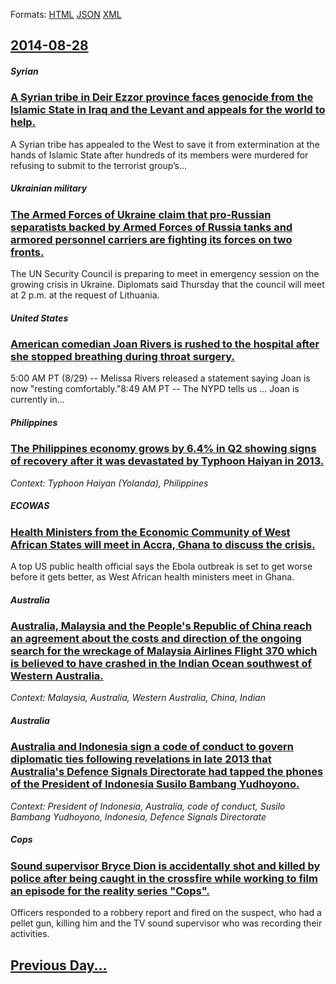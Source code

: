 
Formats: [HTML](2014/08/28/index.html)  [JSON](2014/08/28/index.json)  [XML](2014/08/28/index.xml)  

## [2014-08-28](/news/2014/08/28/index.md)

##### Syrian
### [A Syrian tribe in Deir Ezzor province faces genocide from the Islamic State in Iraq and the Levant and appeals for the world to help. ](/news/2014/08/28/a-syrian-tribe-in-deir-ezzor-province-faces-genocide-from-the-islamic-state-in-iraq-and-the-levant-and-appeals-for-the-world-to-help.md)
A Syrian tribe has appealed to the West to save it from extermination at the hands of Islamic State after hundreds of its members were murdered for refusing to submit to the terrorist group’s...

##### Ukrainian military
### [The Armed Forces of Ukraine claim that pro-Russian separatists backed by Armed Forces of Russia tanks and armored personnel carriers are fighting its forces on two fronts. ](/news/2014/08/28/the-armed-forces-of-ukraine-claim-that-pro-russian-separatists-backed-by-armed-forces-of-russia-tanks-and-armored-personnel-carriers-are-fig.md)
The UN Security Council is preparing to meet in emergency session on the growing crisis in Ukraine. Diplomats said Thursday that the council will meet at 2 p.m. at the request of Lithuania.

##### United States
### [American comedian Joan Rivers is rushed to the hospital after she stopped breathing during throat surgery. ](/news/2014/08/28/american-comedian-joan-rivers-is-rushed-to-the-hospital-after-she-stopped-breathing-during-throat-surgery.md)
5:00 AM PT (8/29) -- Melissa Rivers released a statement saying Joan is now &quot;resting comfortably.&quot;8:49 AM PT -- The NYPD tells us ... Joan is currently in&hellip;

##### Philippines
### [The Philippines economy grows by 6.4% in Q2 showing signs of recovery after it was devastated by Typhoon Haiyan in 2013. ](/news/2014/08/28/the-philippines-economy-grows-by-6-4-in-q2-showing-signs-of-recovery-after-it-was-devastated-by-typhoon-haiyan-in-2013.md)
_Context: Typhoon Haiyan (Yolanda), Philippines_

##### ECOWAS
### [Health Ministers from the Economic Community of West African States will meet in Accra, Ghana to discuss the crisis. ](/news/2014/08/28/health-ministers-from-the-economic-community-of-west-african-states-will-meet-in-accra-ghana-to-discuss-the-crisis.md)
A top US public health official says the Ebola outbreak is set to get worse before it gets better, as West African health ministers meet in Ghana.

##### Australia
### [Australia, Malaysia and the People's Republic of China reach an agreement about the costs and direction of the ongoing search for the wreckage of Malaysia Airlines Flight 370 which is believed to have crashed in the Indian Ocean southwest of Western Australia. ](/news/2014/08/28/australia-malaysia-and-the-people-s-republic-of-china-reach-an-agreement-about-the-costs-and-direction-of-the-ongoing-search-for-the-wrecka.md)
_Context: Malaysia, Australia, Western Australia, China, Indian_

##### Australia
### [Australia and Indonesia sign a code of conduct to govern diplomatic ties following revelations in late 2013 that Australia's Defence Signals Directorate had tapped the phones of the President of Indonesia Susilo Bambang Yudhoyono. ](/news/2014/08/28/australia-and-indonesia-sign-a-code-of-conduct-to-govern-diplomatic-ties-following-revelations-in-late-2013-that-australia-s-defence-signals.md)
_Context: President of Indonesia, Australia, code of conduct, Susilo Bambang Yudhoyono, Indonesia, Defence Signals Directorate_

##### Cops
### [Sound supervisor Bryce Dion is accidentally shot and killed by police after being caught in the crossfire while working to film an episode for the reality series "Cops". ](/news/2014/08/28/sound-supervisor-bryce-dion-is-accidentally-shot-and-killed-by-police-after-being-caught-in-the-crossfire-while-working-to-film-an-episode-f.md)
Officers responded to a robbery report and fired on the suspect, who had a pellet gun, killing him and the TV sound supervisor who was recording their activities.

## [Previous Day...](/news/2014/08/27/index.md)

